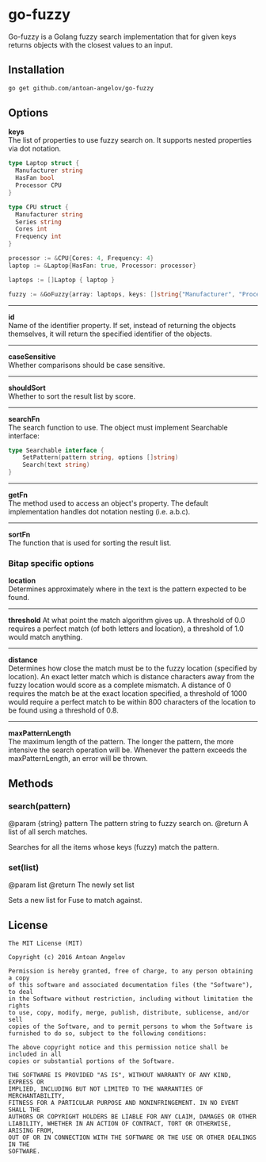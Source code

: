 # go-fuzzy
Go-fuzzy is a Golang fuzzy search implementation that for given keys returns objects with the closest values to an input.

## Installation
```bash
go get github.com/antoan-angelov/go-fuzzy
```

## Options
**keys**  
The list of properties to use fuzzy search on. It supports nested properties via dot notation.

```go
type Laptop struct {
  Manufacturer string
  HasFan bool
  Processor CPU
}

type CPU struct {
  Manufacturer string
  Series string
  Cores int
  Frequency int
}

processor := &CPU{Cores: 4, Frequency: 4}
laptop := &Laptop{HasFan: true, Processor: processor}

laptops := []Laptop { laptop }

fuzzy := &GoFuzzy{array: laptops, keys: []string{"Manufacturer", "Processor.Manufacturer"} }
```

---

**id**  
Name of the identifier property. If set, instead of returning the objects themselves, it will return the specified identifier of the objects.

---

**caseSensitive**  
Whether comparisons should be case sensitive.

---

**shouldSort**  
Whether to sort the result list by score.

---

**searchFn**  
The search function to use. The object must implement Searchable interface:
```go
type Searchable interface {
    SetPattern(pattern string, options []string)
    Search(text string)
}
```

---

**getFn**  
The method used to access an object's property. The default implementation handles dot notation nesting (i.e. a.b.c).

---

**sortFn**  
The function that is used for sorting the result list.


### Bitap specific options
**location**  
Determines approximately where in the text is the pattern expected to be found.

---

**threshold** 
At what point the match algorithm gives up. A threshold of 0.0 requires a perfect match (of both letters and location), a threshold of 1.0 would match anything.

---

**distance**  
Determines how close the match must be to the fuzzy location (specified by location). An exact letter match which is distance characters away from the fuzzy location would score as a complete mismatch. A distance of 0 requires the match be at the exact location specified, a threshold of 1000 would require a perfect match to be within 800 characters of the location to be found using a threshold of 0.8.

---

**maxPatternLength**  
The maximum length of the pattern. The longer the pattern, the more intensive the search operation will be. Whenever the pattern exceeds the maxPatternLength, an error will be thrown.

## Methods

### search(pattern)

@param {string} pattern The pattern string to fuzzy search on.
@return A list of all serch matches.

Searches for all the items whose keys (fuzzy) match the pattern.

### set(list)

@param list
@return The newly set list

Sets a new list for Fuse to match against.

## License
```
The MIT License (MIT)

Copyright (c) 2016 Antoan Angelov

Permission is hereby granted, free of charge, to any person obtaining a copy
of this software and associated documentation files (the "Software"), to deal
in the Software without restriction, including without limitation the rights
to use, copy, modify, merge, publish, distribute, sublicense, and/or sell
copies of the Software, and to permit persons to whom the Software is
furnished to do so, subject to the following conditions:

The above copyright notice and this permission notice shall be included in all
copies or substantial portions of the Software.

THE SOFTWARE IS PROVIDED "AS IS", WITHOUT WARRANTY OF ANY KIND, EXPRESS OR
IMPLIED, INCLUDING BUT NOT LIMITED TO THE WARRANTIES OF MERCHANTABILITY,
FITNESS FOR A PARTICULAR PURPOSE AND NONINFRINGEMENT. IN NO EVENT SHALL THE
AUTHORS OR COPYRIGHT HOLDERS BE LIABLE FOR ANY CLAIM, DAMAGES OR OTHER
LIABILITY, WHETHER IN AN ACTION OF CONTRACT, TORT OR OTHERWISE, ARISING FROM,
OUT OF OR IN CONNECTION WITH THE SOFTWARE OR THE USE OR OTHER DEALINGS IN THE
SOFTWARE.
```
